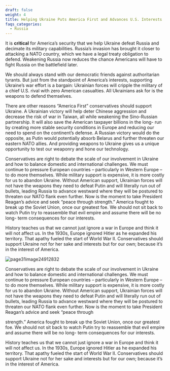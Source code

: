 ```yaml
---
draft: false
weight: 4
title: Helping Ukraine Puts America First and Advances U.S. Interests
faqs_categories:
  - Russia
---
```

It is **critical** for America’s security that we help Ukraine defeat Russia and decimate its military capabilities. Russia’s invasion has brought it closer to attacking a NATO country, which we have a legal treaty obligation to defend. Weakening Russia now reduces the chance Americans will have to fight Russia on the battlefield later.

We should always stand with our democratic friends against authoritarian tyrants. But just from the standpoint of America’s interests, supporting Ukraine’s war effort is a bargain: Ukrainian forces will cripple the military of a chief U.S. rival with zero American casualties. All Ukrainians ask for is the weapons to defend themselves.

There are other reasons “America First” conservatives should support Ukraine. A Ukrainian victory will help deter Chinese aggression and decrease the risk of war in Taiwan, all while weakening the Sino-Russian partnership. It will also save the American taxpayer billions in the long- run by creating more stable security conditions in Europe and reducing our need to spend on the continent’s defense. A Russian victory would do the opposite, as Putin would potentially absorb Belarus and further threaten our eastern NATO allies. And providing weapons to Ukraine gives us a unique opportunity to test our weaponry and hone our technology.

Conservatives are right to debate the scale of our involvement in Ukraine and how to balance domestic and international challenges. We must continue to pressure European countries – particularly in Western Europe – to do more themselves. While military support is expensive, it is more costly for us to abandon Ukraine. Without American support, Ukrainian forces will not have the weapons they need to defeat Putin and will literally run out of bullets, leading Russia to advance westward where they will be postured to threaten our NATO flank even further. Now is the moment to take President Reagan’s advice and seek “peace through strength.” America fought to break up the Soviet Union, once our greatest foe. We should not sit back to watch Putin try to reassemble that evil empire and assume there will be no long- term consequences for our interests.

History teaches us that we cannot just ignore a war in Europe and think it will not affect us. In the 1930s, Europe ignored Hitler as he expanded his territory. That apathy fueled the start of World War II. Conservatives should support Ukraine not for her sake and interests but for our own; because it’s in the interest of America.

![page31image24912832](blob:https://polaris-us.netlify.app/e9d87e6b-00ad-46a8-aaf7-b3beb91f65dc)

Conservatives are right to debate the scale of our involvement in Ukraine and how to balance domestic and international challenges. We must continue to pressure European countries – particularly in Western Europe – to do more themselves. While military support is expensive, it is more costly for us to abandon Ukraine. Without American support, Ukrainian forces will not have the weapons they need to defeat Putin and will literally run out of bullets, leading Russia to advance westward where they will be postured to threaten our NATO flank even further. Now is the moment to take President Reagan’s advice and seek “peace through

strength.” America fought to break up the Soviet Union, once our greatest foe. We should not sit back to watch Putin try to reassemble that evil empire and assume there will be no long- term consequences for our interests.

History teaches us that we cannot just ignore a war in Europe and think it will not affect us. In the 1930s, Europe ignored Hitler as he expanded his territory. That apathy fueled the start of World War II. Conservatives should support Ukraine not for her sake and interests but for our own; because it’s in the interest of America.